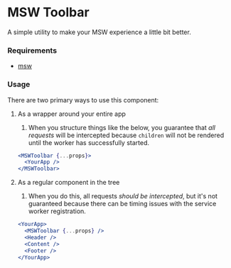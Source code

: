 # MSW Toolbar

A simple utility to make your MSW experience a little bit better.

### Requirements

- [msw](https://github.com/mswjs/msw)

### Usage

There are two primary ways to use this component:

1. As a wrapper around your entire app

   1. When you structure things like the below, you guarantee that _all requests_ will be intercepted because `children` will not be rendered until the worker has successfully started.

   ```jsx
   <MSWToolbar {...props}>
     <YourApp />
   </MSWToolbar>
   ```

2. As a regular component in the tree
   1. When you do this, all requests _should be intercepted_, but it's not guaranteed because there can be timing issues with the service worker registration.
   ```jsx
   <YourApp>
     <MSWToolbar {...props} />
     <Header />
     <Content />
     <Footer />
   </YourApp>
   ```

